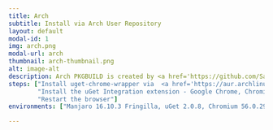 ```yaml
---
title: Arch
subtitle: Install via Arch User Repository
layout: default
modal-id: 1
img: arch.png
modal-url: arch
thumbnail: arch-thumbnail.png
alt: image-alt
description: Arch PKGBUILD is created by <a href='https://github.com/Sasasu'>Sasau</a>. To integrate uGet with Google Chrome/Chromium/Vivaldi/Opera, follow the steps given below.
steps: ["Install uget-chrome-wrapper via  <a href='https://aur.archlinux.org/packages/uget-chrome-wrapper'>AUR</a><pre><code>packer -S uget-chrome-wrapper</code></pre> or <pre><code>yaourt -S uget-chrome-wrapper</code></pre>",
		"Install the uGet Integration extension - Google Chrome, Chromium & Vivaldi users: <a href='https://chrome.google.com/webstore/detail/uget-integration/efjgjleilhflffpbnkaofpmdnajdpepi'>Chrome Extension</a> Opera users: <a href='https://addons.opera.com/en/extensions/details/uget-integration'>Opera Extension</a>",
		"Restart the browser"]
environments: ["Manjaro 16.10.3 Fringilla, uGet 2.0.8, Chromium 56.0.2924.87"]

---
```

